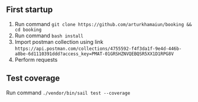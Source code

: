 
## First startup
1. Run command `git clone https://github.com/arturkhamaiun/booking && cd booking`
2. Run command `bash install`
3. Import postman collection using link `https://api.postman.com/collections/4755592-f4f3da1f-9e4d-446b-a8be-6d1110391ddd?access_key=PMAT-01GRSHZNVQEBQSR5XX1D1RPG8V`
4. Perform requests

## Test coverage
Run command `./vendor/bin/sail test --coverage`